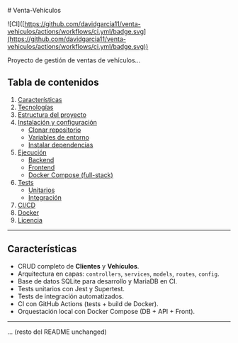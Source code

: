 \# Venta-Vehículos



![CI]\([https://github.com/davidgarcia11/venta-vehiculos/actions/workflows/ci.yml/badge.svg](https://github.com/davidgarcia11/venta-vehiculos/actions/workflows/ci.yml/badge.svg))



Proyecto de gestión de ventas de vehículos…

## Tabla de contenidos

1. [Características](#caracter%C3%ADsticas)
2. [Tecnologías](#tecnolog%C3%ADas)
3. [Estructura del proyecto](#estructura-del-proyecto)
4. [Instalación y configuración](#instalaci%C3%B3n-y-configuraci%C3%B3n)
   - [Clonar repositorio](#clonar-repositorio)
   - [Variables de entorno](#variables-de-entorno)
   - [Instalar dependencias](#instalar-dependencias)
5. [Ejecución](#ejecuci%C3%B3n)
   - [Backend](#backend)
   - [Frontend](#frontend)
   - [Docker Compose (full-stack)](#docker-compose-full-stack)
6. [Tests](#tests)
   - [Unitarios](#unitarios)
   - [Integración](#integraci%C3%B3n)
7. [CI/CD](#cicd)
8. [Docker](#docker)
9. [Licencia](#licencia)

---

## Características

- CRUD completo de **Clientes** y **Vehículos**.
- Arquitectura en capas: `controllers`, `services`, `models`, `routes`, `config`.
- Base de datos SQLite para desarrollo y MariaDB en CI.
- Tests unitarios con Jest y Supertest.
- Tests de integración automatizados.
- CI con GitHub Actions (tests + build de Docker).
- Orquestación local con Docker Compose (DB + API + Front).

---

... (resto del README unchanged)

